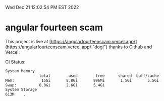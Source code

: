 Wed Dec 21 12:02:54 PM EST 2022

# angular fourteen scam


This project is live at [https://angularfourteenscam.vercel.app/](https://angularfourteenscam.vercel.app/ "dog!") thanks to Github and Vercel.

CI Status: 

```bash
System Memory
               total        used        free      shared  buff/cache   available
Mem:            15Gi       8.8Gi       996Mi       1.5Gi       5.5Gi       4.7Gi
Swap:          8.0Gi       2.6Gi       5.4Gi
System Storage
613M	.
```
